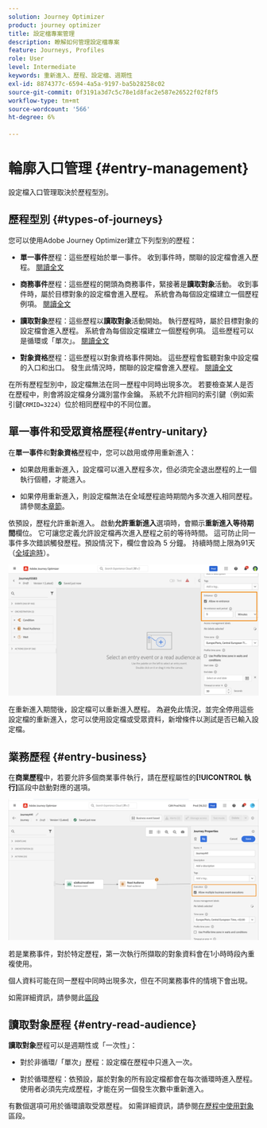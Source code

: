 ```yaml
---
solution: Journey Optimizer
product: journey optimizer
title: 設定檔專案管理
description: 瞭解如何管理設定檔專案
feature: Journeys, Profiles
role: User
level: Intermediate
keywords: 重新進入、歷程、設定檔、週期性
exl-id: 8874377c-6594-4a5a-9197-ba5b28258c02
source-git-commit: 0f3191a3d7c5c78e1d8fac2e587e26522f02f8f5
workflow-type: tm+mt
source-wordcount: '566'
ht-degree: 6%

---
```



# 輪廓入口管理 {#entry-management}

設定檔入口管理取決於歷程型別。

## 歷程型別 {#types-of-journeys}

您可以使用Adobe Journey Optimizer建立下列型別的歷程：

* **單一事件**&#x200B;歷程：這些歷程始於單一事件。 收到事件時，關聯的設定檔會進入歷程。 [閱讀全文](#entry-unitary)

* **商務事件**&#x200B;歷程：這些歷程的開頭為商務事件，緊接著是&#x200B;**讀取對象**&#x200B;活動。 收到事件時，屬於目標對象的設定檔會進入歷程。 系統會為每個設定檔建立一個歷程例項。 [閱讀全文](#entry-business)

* **讀取對象**&#x200B;歷程：這些歷程以&#x200B;**讀取對象**&#x200B;活動開始。 執行歷程時，屬於目標對象的設定檔會進入歷程。 系統會為每個設定檔建立一個歷程例項。 這些歷程可以是循環或「單次」。 [閱讀全文](#entry-read-audience)

* **對象資格**&#x200B;歷程：這些歷程以對象資格事件開始。 這些歷程會監聽對象中設定檔的入口和出口。 發生此情況時，關聯的設定檔會進入歷程。 [閱讀全文](#entry-unitary)

在所有歷程型別中，設定檔無法在同一歷程中同時出現多次。 若要檢查某人是否在歷程中，則會將設定檔身分識別當作金鑰。 系統不允許相同的索引鍵（例如索引鍵`CRMID=3224`）位於相同歷程中的不同位置。

## 單一事件和受眾資格歷程{#entry-unitary}

在&#x200B;**單一事件**&#x200B;和&#x200B;**對象資格**&#x200B;歷程中，您可以啟用或停用重新進入：

* 如果啟用重新進入，設定檔可以進入歷程多次，但必須完全退出歷程的上一個執行個體，才能進入。

* 如果停用重新進入，則設定檔無法在全域歷程逾時期間內多次進入相同歷程。 請參閱[本章節](../building-journeys/journey-properties.md#global_timeout)。

依預設，歷程允許重新進入。 啟動&#x200B;**允許重新進入**&#x200B;選項時，會顯示&#x200B;**重新進入等待期間**&#x200B;欄位。 它可讓您定義允許設定檔再次進入歷程之前的等待時間。 這可防止同一事件多次錯誤觸發歷程。預設情況下，欄位會設為 5 分鐘。 持續時間上限為91天（[全域逾時](journey-properties.md#global_timeout)）。

<!--
When a journey ends, its status is **[!UICONTROL Closed]**. New individuals can no longer enter the journey. Persons already in the journey automatically exit the journey. 
-->

![](assets/journey-re-entrance.png)

在重新進入期間後，設定檔可以重新進入歷程。 為避免此情況，並完全停用這些設定檔的重新進入，您可以使用設定檔或受眾資料，新增條件以測試是否已輸入設定檔。

<!--
Due to the 30-day journey timeout, when journey reentrance is not allowed, we cannot make sure the reentrance blocking will work more than 91 days. Indeed, as we remove all information about persons who entered the journey 91 days after they enter, we cannot know the person entered previously, more than 91 days ago. -->

## 業務歷程 {#entry-business}

<!--
Business events follow reentrance rules in the same way as for unitary events. If a journey allows reentrance, the next business event will be processed.
-->

在&#x200B;**商業歷程**&#x200B;中，若要允許多個商業事件執行，請在歷程屬性的&#x200B;**[!UICONTROL 執行]**&#x200B;區段中啟動對應的選項。

![](assets/business-entry.png)

若是業務事件，對於特定歷程，第一次執行所擷取的對象資料會在1小時時段內重複使用。

個人資料可能在同一歷程中同時出現多次，但在不同業務事件的情境下會出現。

如需詳細資訊，請參閱此[區段](../event/about-creating-business.md)

## 讀取對象歷程 {#entry-read-audience}

**讀取對象**&#x200B;歷程可以是週期性或「一次性」：

* 對於非循環/「單次」歷程：設定檔在歷程中只進入一次。

* 對於循環歷程：依預設，屬於對象的所有設定檔都會在每次循環時進入歷程。 使用者必須先完成歷程，才能在另一個發生次數中重新進入。

有數個選項可用於循環讀取受眾歷程。 如需詳細資訊，請參閱[在歷程中使用對象](../building-journeys/read-audience.md)區段。

<!--
After 91 days, a Read audience journey switches to the **Finished** status. This behavior is set for 91 days only (i.e. journey timeout default value) as all information about profiles who entered the journey is removed 91 days after they entered. Persons still in the journey automatically are impacted. They exit the journey after the 30 day timeout. 
-->
